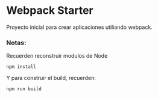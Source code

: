 
# Webpack Starter

Proyecto inicial para crear aplicaciones utiliando webpack.

### Notas: 
Recuerden reconstruir modulos de Node

```
npm install
`````
Y para construir el build, recuerden:
```
npm run build
```
